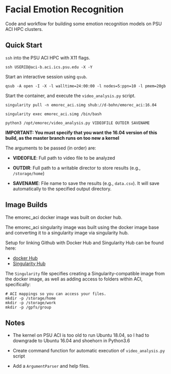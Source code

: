 # Facial Emotion Recognition
Code and workflow for building some emotion recognition models on PSU
ACI HPC clusters.

## Quick Start
`ssh` into the PSU ACI HPC with X11 flags.

```
ssh USERID@aci-b.aci.ics.psu.edu -X -Y
```

Start an interactive session using `qsub`.

```
qsub -A open -I -X -l walltime=24:00:00 -l nodes=5:ppn=10 -l pmem=20gb
```

Start the container, and execute the `video_analysis.py` script.

```
singularity pull -n emorec_aci.simg shub://d-bohn/emorec_aci:16.04

singularity exec emorec_aci.simg /bin/bash

python3 /opt/emorec/video_analysis.py VIDEOFILE OUTDIR SAVENAME
```

**IMPORTANT: You must specify that you want the 16.04 version of this build,
as the master branch runs on too new a kernel**

The arguments to be passed (in order) are:

  - **VIDEOFILE**: Full path to video file to be analyzed

  - **OUTDIR**: Full path to a writable director to store
  results (e.g., `/storage/home`)

  - **SAVENAME**: File name to save the results (e.g., `data.csv`).
  It will save automatically to the specified output directory.

## Image Builds
The emorec_aci docker image was built on docker hub.

The emorec_aci singularity image was built using the docker image base and
converting it to a singularity image via singularity hub.

Setup for linking Github with Docker Hub and Singularity Hub can be found here:

  - [docker Hub](https://docs.docker.com/docker-hub/)
  - [Singularity Hub](https://github.com/singularityhub/singularityhub.github.io/wiki)

The `Singularity` file specifies creating a Singularity-compatible image
from the docker image, as well as adding access to folders within ACI,  specifically:
```
# ACI mappings so you can access your files.
mkdir -p /storage/home
mkdir -p /storage/work
mkdir -p /gpfs/group
```

## Notes
  - The kernel on PSU ACI is too old to run Ubuntu 18.04, so I had to
  downgrade to Ubuntu 16.04 and shoehorn in Python3.6

  - Create command function for automatic execution of `video_analysis.py`
    script

  - Add a `ArgumentParser` and help files.
